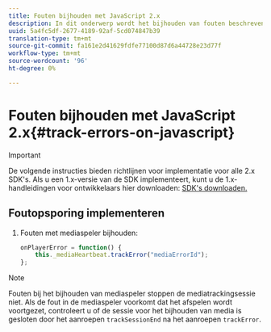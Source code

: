 ```yaml
---
title: Fouten bijhouden met JavaScript 2.x
description: In dit onderwerp wordt het bijhouden van fouten beschreven met behulp van de Media SDK in browser-apps (JS).
uuid: 5a4fc5df-2677-4189-92af-5cd074847b39
translation-type: tm+mt
source-git-commit: fa161e2d41629fdfe77100d87d6a44728e23d77f
workflow-type: tm+mt
source-wordcount: '96'
ht-degree: 0%

---
```



# Fouten bijhouden met JavaScript 2.x{#track-errors-on-javascript}

>[!IMPORTANT]
>
>De volgende instructies bieden richtlijnen voor implementatie voor alle 2.x SDK&#39;s. Als u een 1.x-versie van de SDK implementeert, kunt u de 1.x-handleidingen voor ontwikkelaars hier downloaden: [SDK&#39;s downloaden.](/help/sdk-implement/download-sdks.md)

## Foutopsporing implementeren

1. Fouten met mediaspeler bijhouden:

   ```js
   onPlayerError = function() {
       this._mediaHeartbeat.trackError("mediaErrorId");
   };
   ```

>[!NOTE]
>
>Fouten bij het bijhouden van mediaspeler stoppen de mediatrackingsessie niet. Als de fout in de mediaspeler voorkomt dat het afspelen wordt voortgezet, controleert u of de sessie voor het bijhouden van media is gesloten door het aanroepen `trackSessionEnd` na het aanroepen `trackError`.
